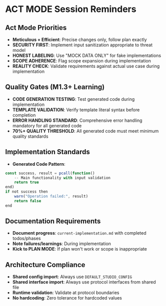 # ACT MODE Session Reminders

## Act Mode Priorities
- **Meticulous + Efficient**: Precise changes only, follow plan exactly
- **SECURITY FIRST**: Implement input sanitization appropriate to threat model
- **HONEST LABELING**: Use "MOCK DATA ONLY" for fake implementations
- **SCOPE ADHERENCE**: Flag scope expansion during implementation
- **REALITY CHECK**: Validate requirements against actual use case during implementation

## Quality Gates (M1.3+ Learning)
- **CODE GENERATION TESTING**: Test generated code during implementation
- **TEMPLATE VALIDATION**: Verify template literal syntax before completion
- **ERROR HANDLING STANDARD**: Comprehensive error handling mandatory for all generated code
- **70%+ QUALITY THRESHOLD**: All generated code must meet minimum quality standards

## Implementation Standards
- **Generated Code Pattern**:
```typescript
const success, result = pcall(function()
    -- Main functionality with input validation
    return true
end)
if not success then
    warn("Operation failed:", result)
    return false
end
```

## Documentation Requirements
- **Document progress**: `current-implementation.md` with completed todos/phases
- **Note failures/learnings**: During implementation
- **Kick to PLAN MODE**: If plan won't work or scope is inappropriate

## Architecture Compliance
- **Shared config import**: Always use `DEFAULT_STUDIO_CONFIG`
- **Shared interface import**: Always use protocol interfaces from shared file
- **Runtime validation**: Validate at protocol boundaries
- **No hardcoding**: Zero tolerance for hardcoded values